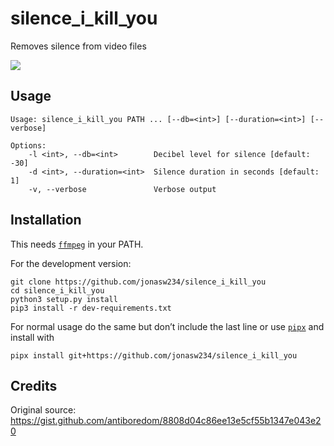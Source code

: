 # silence_i_kill_you

Removes silence from video files

[![](https://i.kym-cdn.com/entries/icons/original/000/003/172/achmed.png)](https://knowyourmeme.com/memes/silence-i-kill-you)

## Usage
```
Usage: silence_i_kill_you PATH ... [--db=<int>] [--duration=<int>] [--verbose]

Options:
    -l <int>, --db=<int>        Decibel level for silence [default: -30]
    -d <int>, --duration=<int>  Silence duration in seconds [default: 1]
    -v, --verbose               Verbose output
```

## Installation
This needs [`ffmpeg`](https://ffmpeg.org/) in your PATH.

For the development version:
```
git clone https://github.com/jonasw234/silence_i_kill_you
cd silence_i_kill_you
python3 setup.py install
pip3 install -r dev-requirements.txt
```
For normal usage do the same but don’t include the last line or use [`pipx`](https://pypi.org/project/pipx/) and install with
```
pipx install git+https://github.com/jonasw234/silence_i_kill_you
```

## Credits
Original source: https://gist.github.com/antiboredom/8808d04c86ee13e5cf55b1347e043e20
